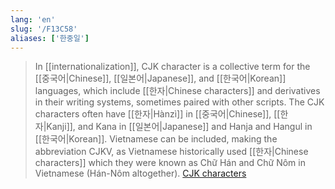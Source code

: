 ```yaml
---
lang: 'en'
slug: '/F13C58'
aliases: ['한중일']
---
```


> In [[internationalization]], CJK character is a collective term for the [[중국어|Chinese]], [[일본어|Japanese]], and [[한국어|Korean]] languages, which include [[한자|Chinese characters]] and derivatives in their writing systems, sometimes paired with other scripts. The CJK characters often have [[한자|Hànzì]] in [[중국어|Chinese]], [[한자|Kanji]], and Kana in [[일본어|Japanese]] and Hanja and Hangul in [[한국어|Korean]]. Vietnamese can be included, making the abbreviation CJKV, as Vietnamese historically used [[한자|Chinese characters]] which they were known as Chữ Hán and Chữ Nôm in Vietnamese (Hán-Nôm altogether). [CJK characters](https://en.wikipedia.org/wiki/CJK_characters)
